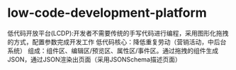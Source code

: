 # low-code-development-platform
低代码开放平台(LCDP):开发者不需要传统的手写代码进行编程，采用图形化拖拽的方式，配置参数完成开发工作 低代码核心：降低重复劳动（营销活动，中后台系统） 组成：组件区、编辑区/预览区、属性区/事件区。通过拖拽的组件生成JSON，通过JSON渲染出页面（采用JSONSchema描述页面） 
